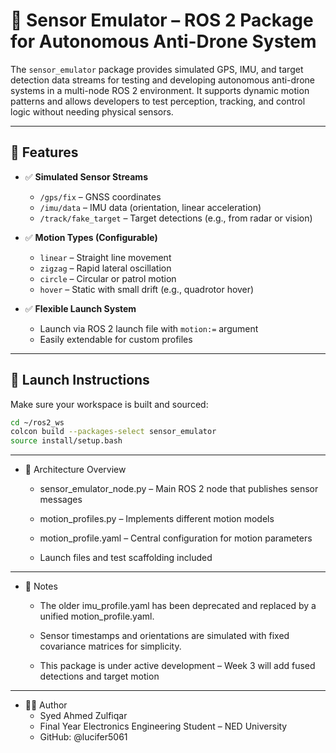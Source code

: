 # 📡 Sensor Emulator – ROS 2 Package for Autonomous Anti-Drone System

The `sensor_emulator` package provides simulated GPS, IMU, and target detection data streams for testing and developing autonomous anti-drone systems in a multi-node ROS 2 environment. It supports dynamic motion patterns and allows developers to test perception, tracking, and control logic without needing physical sensors.

---

## 🔧 Features

- ✅ **Simulated Sensor Streams**
  - `/gps/fix` – GNSS coordinates
  - `/imu/data` – IMU data (orientation, linear acceleration)
  - `/track/fake_target` – Target detections (e.g., from radar or vision)

- ✅ **Motion Types (Configurable)**
  - `linear` – Straight line movement
  - `zigzag` – Rapid lateral oscillation
  - `circle` – Circular or patrol motion
  - `hover` – Static with small drift (e.g., quadrotor hover)

- ✅ **Flexible Launch System**
  - Launch via ROS 2 launch file with `motion:=` argument
  - Easily extendable for custom profiles

---

## 🚀 Launch Instructions

Make sure your workspace is built and sourced:

```bash
cd ~/ros2_ws
colcon build --packages-select sensor_emulator
source install/setup.bash
```
---

- 🧠 Architecture Overview
  - sensor_emulator_node.py – Main ROS 2 node that publishes sensor messages

  - motion_profiles.py – Implements different motion models

  - motion_profile.yaml – Central configuration for motion parameters

  - Launch files and test scaffolding included

---

- 📌 Notes
  - The older imu_profile.yaml has been deprecated and replaced by a unified motion_profile.yaml.

  - Sensor timestamps and orientations are simulated with fixed covariance matrices for simplicity.

  - This package is under active development – Week 3 will add fused detections and target motion

---

- 👨‍💻 Author
  - Syed Ahmed Zulfiqar
  - Final Year Electronics Engineering Student – NED University
  - GitHub: @lucifer5061
